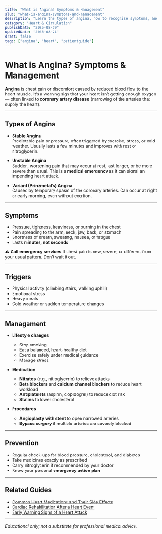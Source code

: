 ```yaml
---
title: "What is Angina? Symptoms & Management"
slug: "what-is-angina-symptoms-and-management"
description: "Learn the types of angina, how to recognise symptoms, and what treatments and lifestyle changes can help."
category: "Heart & Circulation"
publishDate: "2025-08-19"
updatedDate: "2025-08-21"
draft: false
tags: ["angina", "heart", "patientguide"]
---
```


# What is Angina? Symptoms & Management

**Angina** is chest pain or discomfort caused by reduced blood flow to the heart muscle. It’s a warning sign that your heart isn’t getting enough oxygen — often linked to **coronary artery disease** (narrowing of the arteries that supply the heart).  

---

## Types of Angina
- **Stable Angina**  
  Predictable pain or pressure, often triggered by exercise, stress, or cold weather. Usually lasts a few minutes and improves with rest or nitroglycerin.  

- **Unstable Angina**  
  Sudden, worsening pain that may occur at rest, last longer, or be more severe than usual. This is a **medical emergency** as it can signal an impending heart attack.  

- **Variant (Prinzmetal’s) Angina**  
  Caused by temporary spasm of the coronary arteries. Can occur at night or early morning, even without exertion.  

---

## Symptoms
- Pressure, tightness, heaviness, or burning in the chest  
- Pain spreading to the arm, neck, jaw, back, or stomach  
- Shortness of breath, sweating, nausea, or fatigue  
- Lasts **minutes, not seconds**  

⚠️ **Call emergency services** if chest pain is new, severe, or different from your usual pattern. Don’t wait it out.  

---

## Triggers
- Physical activity (climbing stairs, walking uphill)  
- Emotional stress  
- Heavy meals  
- Cold weather or sudden temperature changes  

---

## Management
- **Lifestyle changes**  
  - Stop smoking  
  - Eat a balanced, heart-healthy diet  
  - Exercise safely under medical guidance  
  - Manage stress  

- **Medication**  
  - **Nitrates** (e.g., nitroglycerin) to relieve attacks  
  - **Beta blockers** and **calcium channel blockers** to reduce heart workload  
  - **Antiplatelets** (aspirin, clopidogrel) to reduce clot risk  
  - **Statins** to lower cholesterol  

- **Procedures**  
  - **Angioplasty with stent** to open narrowed arteries  
  - **Bypass surgery** if multiple arteries are severely blocked  

---

## Prevention
- Regular check-ups for blood pressure, cholesterol, and diabetes  
- Take medicines exactly as prescribed  
- Carry nitroglycerin if recommended by your doctor  
- Know your personal **emergency action plan**  

---

## Related Guides
- [Common Heart Medications and Their Side Effects](/guides/common-heart-medications/)  
- [Cardiac Rehabilitation After a Heart Event](/guides/cardiac-rehabilitation/)  
- [Early Warning Signs of a Heart Attack](/guides/early-warning-signs-of-a-heart-attack/)  

---

*Educational only; not a substitute for professional medical advice.*
